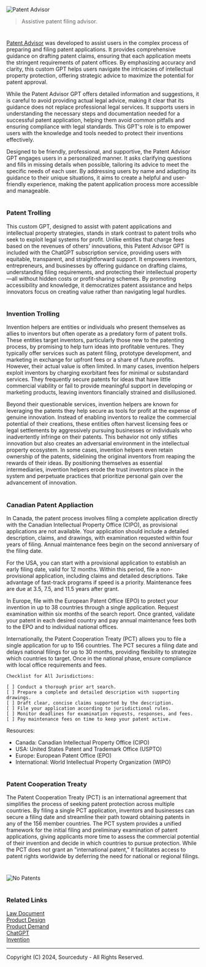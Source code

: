 ![Patent Advisor](https://github.com/user-attachments/assets/0eedb4d2-d82d-4aa3-a705-06d65a3f13a1)

> Assistive patent filing advisor.

#

[Patent Advisor](https://chatgpt.com/g/g-sWMVl5soX-patent-advisor) was developed to assist users in the complex process of preparing and filing patent applications. It provides comprehensive guidance on drafting patent claims, ensuring that each application meets the stringent requirements of patent offices. By emphasizing accuracy and clarity, this custom GPT helps users navigate the intricacies of intellectual property protection, offering strategic advice to maximize the potential for patent approval.

While the Patent Advisor GPT offers detailed information and suggestions, it is careful to avoid providing actual legal advice, making it clear that its guidance does not replace professional legal services. It supports users in understanding the necessary steps and documentation needed for a successful patent application, helping them avoid common pitfalls and ensuring compliance with legal standards. This GPT's role is to empower users with the knowledge and tools needed to protect their inventions effectively.

Designed to be friendly, professional, and supportive, the Patent Advisor GPT engages users in a personalized manner. It asks clarifying questions and fills in missing details when possible, tailoring its advice to meet the specific needs of each user. By addressing users by name and adapting its guidance to their unique situations, it aims to create a helpful and user-friendly experience, making the patent application process more accessible and manageable.

#
### Patent Trolling

This custom GPT, designed to assist with patent applications and intellectual property strategies, stands in stark contrast to patent trolls who seek to exploit legal systems for profit. Unlike entities that charge fees based on the revenues of others' innovations, this Patent Advisor GPT is included with the ChatGPT subscription service, providing users with equitable, transparent, and straightforward support. It empowers inventors, entrepreneurs, and businesses by offering guidance on drafting claims, understanding filing requirements, and protecting their intellectual property—all without hidden costs or profit-sharing schemes. By promoting accessibility and knowledge, it democratizes patent assistance and helps innovators focus on creating value rather than navigating legal hurdles.

#
### Invention Trolling

Invention helpers are entities or individuals who present themselves as allies to inventors but often operate as a predatory form of patent trolls. These entities target inventors, particularly those new to the patenting process, by promising to help turn ideas into profitable ventures. They typically offer services such as patent filing, prototype development, and marketing in exchange for upfront fees or a share of future profits. However, their actual value is often limited. In many cases, invention helpers exploit inventors by charging exorbitant fees for minimal or substandard services. They frequently secure patents for ideas that have little commercial viability or fail to provide meaningful support in developing or marketing products, leaving inventors financially strained and disillusioned.

Beyond their questionable services, invention helpers are known for leveraging the patents they help secure as tools for profit at the expense of genuine innovation. Instead of enabling inventors to realize the commercial potential of their creations, these entities often harvest licensing fees or legal settlements by aggressively pursuing businesses or individuals who inadvertently infringe on their patents. This behavior not only stifles innovation but also creates an adversarial environment in the intellectual property ecosystem. In some cases, invention helpers even retain ownership of the patents, sidelining the original inventors from reaping the rewards of their ideas. By positioning themselves as essential intermediaries, invention helpers erode the trust inventors place in the system and perpetuate practices that prioritize personal gain over the advancement of innovation.

#
### Canadian Patent Appliaction

In Canada, the patent process involves filing a complete application directly with the Canadian Intellectual Property Office (CIPO), as provisional applications are not available. Your application should include a detailed description, claims, and drawings, with examination requested within four years of filing. Annual maintenance fees begin on the second anniversary of the filing date.

For the USA, you can start with a provisional application to establish an early filing date, valid for 12 months. Within this period, file a non-provisional application, including claims and detailed descriptions. Take advantage of fast-track programs if speed is a priority. Maintenance fees are due at 3.5, 7.5, and 11.5 years after grant.

In Europe, file with the European Patent Office (EPO) to protect your invention in up to 38 countries through a single application. Request examination within six months of the search report. Once granted, validate your patent in each desired country and pay annual maintenance fees both to the EPO and to individual national offices.

Internationally, the Patent Cooperation Treaty (PCT) allows you to file a single application for up to 156 countries. The PCT secures a filing date and delays national filings for up to 30 months, providing flexibility to strategize which countries to target. Once in the national phase, ensure compliance with local office requirements and fees.

```
Checklist for All Jurisdictions:

[ ] Conduct a thorough prior art search.
[ ] Prepare a complete and detailed description with supporting drawings.
[ ] Draft clear, concise claims supported by the description.
[ ] File your application according to jurisdictional rules.
[ ] Monitor deadlines for examination requests, responses, and fees.
[ ] Pay maintenance fees on time to keep your patent active.
```

Resources:

- Canada: Canadian Intellectual Property Office (CIPO)
- USA: United States Patent and Trademark Office (USPTO)
- Europe: European Patent Office (EPO)
- International: World Intellectual Property Organization (WIPO)

#
### Patent Cooperation Treaty

The Patent Cooperation Treaty (PCT) is an international agreement that simplifies the process of seeking patent protection across multiple countries. By filing a single PCT application, inventors and businesses can secure a filing date and streamline their path toward obtaining patents in any of the 156 member countries. The PCT system provides a unified framework for the initial filing and preliminary examination of patent applications, giving applicants more time to assess the commercial potential of their invention and decide in which countries to pursue protection. While the PCT does not grant an "international patent," it facilitates access to patent rights worldwide by deferring the need for national or regional filings.

#
![No Patents](https://github.com/user-attachments/assets/7d0c8262-dcd7-4c02-b847-d26386043798)

#
### Related Links

[Law Document](https://chat.openai.com/g/g-uDaJ960Ar-law-document)
<br>
[Product Design](https://github.com/sourceduty/Product_Design)
<br>
[Product Demand](https://github.com/sourceduty/Product_Demand)
<br>
[ChatGPT](https://github.com/sourceduty/ChatGPT)
<br>
[Invention](https://github.com/sourceduty/Invention)

***
Copyright (C) 2024, Sourceduty - All Rights Reserved.

